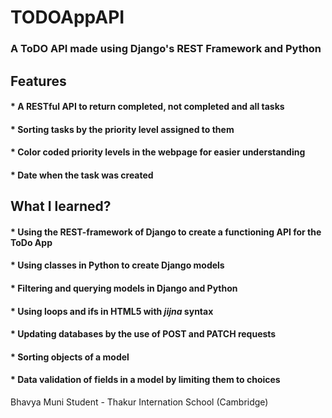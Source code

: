 # TODOAppAPI
### A ToDO API made using Django's REST Framework and Python

## Features
#### * A RESTful API to return completed, not completed and all tasks
#### * Sorting tasks by the priority level assigned to them
#### * Color coded priority levels in the webpage for easier understanding
#### * Date when the task was created

## What I learned?
#### * Using the REST-framework of Django to create a functioning API for the ToDo App
#### * Using classes in Python to create Django models
#### * Filtering and querying models in Django and Python
#### * Using loops and ifs in HTML5 with *jijna* syntax
#### * Updating databases by the use of POST and PATCH requests
#### * Sorting objects of a model
#### * Data validation of fields in a model by limiting them to choices





Bhavya Muni
Student - Thakur Internation School (Cambridge)